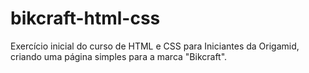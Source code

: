 # bikcraft-html-css
Exercício inicial do curso de HTML e CSS para Iniciantes da Origamid, criando uma página simples para a marca "Bikcraft".
